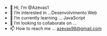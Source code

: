 - 👋 Hi, I’m @Azevas1
- 👀 I’m interested in ...Desenvolvimento Web
- 🌱 I’m currently learning ... JavaScript
- 💞️ I’m looking to collaborate on ...
- 📫 How to reach me ... azevas98@gmail.com

<!---
Azevas1/Azevas1 is a ✨ special ✨ repository because its `README.md` (this file) appears on your GitHub profile.
You can click the Preview link to take a look at your changes.
--->
